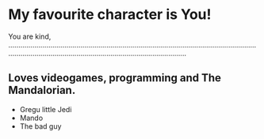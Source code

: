# My favourite character is You!
You are kind, .....................................................................................................................................................................................................................
## Loves videogames, programming and The Mandalorian.
* Gregu little Jedi
* Mando
* The bad guy